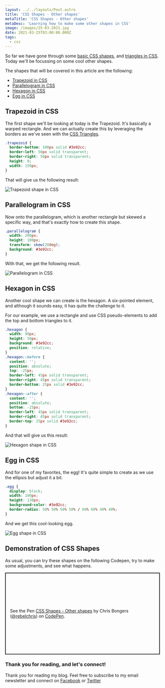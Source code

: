 ```yaml
---
layout: ../../layouts/Post.astro
title: 'CSS Shapes - Other shapes'
metaTitle: 'CSS Shapes - Other shapes'
metaDesc: 'Learning how to make some other shapes in CSS'
image: /images/25-03-2021.jpg
date: 2021-03-25T03:00:00.000Z
tags:
  - css
---
```


So far we have gone through some [basic CSS shapes](https://daily-dev-tips.com/posts/css-shapes-the-basics/), and [triangles in CSS](https://daily-dev-tips.com/posts/css-shapes-triangles/).
Today we'll be focussing on some cool other shapes.

The shapes that will be covered in this article are the following:

- [Trapezoid in CSS](#heading-trapezoid-in-css)
- [Parallelogram in CSS](#heading-parallelogram-in-css)
- [Hexagon in CSS](#heading-hexagon-in-css)
- [Egg in CSS](#heading-egg-in-css)

## Trapezoid in CSS

The first shape we'll be looking at today is the Trapezoid. It's basically a warped rectangle.
And we can actually create this by leveraging the borders as we've seen with the [CSS Triangles](https://daily-dev-tips.com/posts/css-shapes-triangles/).

```css
.trapezoid {
  border-bottom: 100px solid #3e92cc;
  border-left: 50px solid transparent;
  border-right: 50px solid transparent;
  height: 0;
  width: 150px;
}
```

That will give us the following result:

![Trapezoid shape in CSS](https://cdn.hashnode.com/res/hashnode/image/upload/v1616308976169/fLXH6Cdxu.png)

## Parallelogram in CSS

Now onto the parallelogram, which is another rectangle but skewed a specific way, and that's exactly how to create this shape.

```css
.parallelogram {
  width: 200px;
  height: 100px;
  transform: skew(20deg);
  background: #3e92cc;
}
```

With that, we get the following result.

![Parallelogram in CSS](https://cdn.hashnode.com/res/hashnode/image/upload/v1616309099016/VvUmvkfrD.png)

## Hexagon in CSS

Another cool shape we can create is the hexagon. A six-pointed element, and although it sounds easy, it has quite the challenge to it.

For our example, we use a rectangle and use CSS pseudo-elements to add the top and bottom triangles to it.

```css
.hexagon {
  width: 90px;
  height: 50px;
  background: #3e92cc;
  position: relative;
}
.hexagon::before {
  content: '';
  position: absolute;
  top: -25px;
  border-left: 45px solid transparent;
  border-right: 45px solid transparent;
  border-bottom: 25px solid #3e92cc;
}
.hexagon::after {
  content: '';
  position: absolute;
  bottom: -25px;
  border-left: 45px solid transparent;
  border-right: 45px solid transparent;
  border-top: 25px solid #3e92cc;
}
```

And that will give us this result:

![Hexagon shape in CSS](https://cdn.hashnode.com/res/hashnode/image/upload/v1616309419032/E3iPb1QY9.png)

## Egg in CSS

And for one of my favorites, the egg!
It's quite simple to create as we use the ellipsis but adjust it a bit.

```css
.egg {
  display: block;
  width: 100px;
  height: 130px;
  background-color: #3e92cc;
  border-radius: 50% 50% 50% 50% / 60% 60% 40% 40%;
}
```

And we get this cool-looking egg.

![Egg shape in CSS](https://cdn.hashnode.com/res/hashnode/image/upload/v1616309541948/0S66OX74_.png)

## Demonstration of CSS Shapes

As usual, you can try these shapes on the following Codepen, try to make some adjustments, and see what happens.

<p class="codepen" data-height="265" data-theme-id="dark" data-default-tab="result" data-user="rebelchris" data-slug-hash="MWbNqRd" style="height: 265px; box-sizing: border-box; display: flex; align-items: center; justify-content: center; border: 2px solid; margin: 1em 0; padding: 1em;" data-pen-title="CSS Shapes - Other shapes">
  <span>See the Pen <a href="https://codepen.io/rebelchris/pen/MWbNqRd">
  CSS Shapes - Other shapes</a> by Chris Bongers (<a href="https://codepen.io/rebelchris">@rebelchris</a>)
  on <a href="https://codepen.io">CodePen</a>.</span>
</p>
<script async src="https://cpwebassets.codepen.io/assets/embed/ei.js"></script>

### Thank you for reading, and let's connect!

Thank you for reading my blog. Feel free to subscribe to my email newsletter and connect on [Facebook](https://www.facebook.com/DailyDevTipsBlog) or [Twitter](https://twitter.com/DailyDevTips1)
